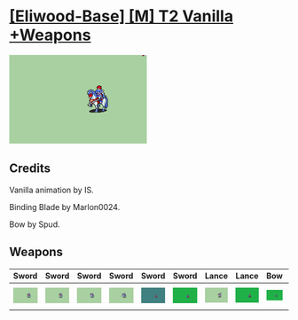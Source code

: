 # [\[Eliwood-Base\] \[M\] T2 Vanilla +Weapons](./)
 

<img src="./1.%20Sword/Sword_000.png" alt="[Eliwood-Base] [M] T2 Vanilla +Weapons standing" />

## Credits

Vanilla animation by IS.

Binding Blade by Marlon0024.

Bow by Spud.



## Weapons
 

|Sword |Sword |Sword |Sword |Sword |Sword |Lance |Lance |Bow |Bow |Unarmed |
|  :---: | :---: | :---: | :---: | :---: | :---: | :---: | :---: | :---: | :---: | :---: |
| <img alt="Sword animation" src="./1.%20Sword/Sword.gif" /> | <img alt="Sword animation" src="./1.%20Sword%20(Binding%20Blade)%20%7BMarlon0024%7D/Sword.gif" /> | <img alt="Sword animation" src="./1.%20Sword%20(Durandal%20Beta)/Sword.gif" /> | <img alt="Sword animation" src="./1.%20Sword%20(Durandal)/Sword.gif" /> | <img alt="Sword animation" src="./1.%20Sword%20(Jojowood)/Sword.gif" /> | <img alt="Sword animation" src="./1.%20Sword%20(Slash)/Sword.gif" /> | <img alt="Lance animation" src="./2.%20Lance/Lance.gif" /> | <img alt="Lance animation" src="./2.%20Lance%20%7BSpud%7D/Lance.gif" /> | <img alt="Bow animation" src="./5.%20Bow/Bow.gif" /> | <img alt="Bow animation" src="./5.%20Bow%20%7BSpud%7D/Bow.gif" /> | <img alt="Unarmed animation" src="./8.%20Unarmed/Unarmed.gif" /> |

